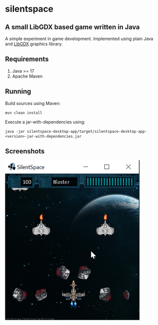 silentspace
===========

## A small LibGDX based game written in Java

A simple experiment in game development. Implemented using plain Java and [LibGDX](https://github.com/libgdx/libgdx) graphics library.

## Requirements
1. Java >= 17
2. Apache Maven

## Running
Build sources using Maven:
```
mvn clean install
```

Execute a jar-with-dependencies using:
```
java -jar silentspace-desktop-app/target/silentspace-desktop-app-<version>-jar-with-dependencies.jar
```

## Screenshots
![screenshot](screenshots/screenshot.png)

